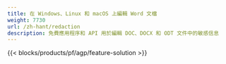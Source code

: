 ```yaml
---
title: 在 Windows、Linux 和 macOS 上編輯 Word 文檔 
weight: 7730
url: /zh-hant/redaction
description: 免費應用程序和 API 用於編輯 DOC、DOCX 和 ODT 文件中的敏感信息
---
```


{{< blocks/products/pf/agp/feature-solution >}} 

